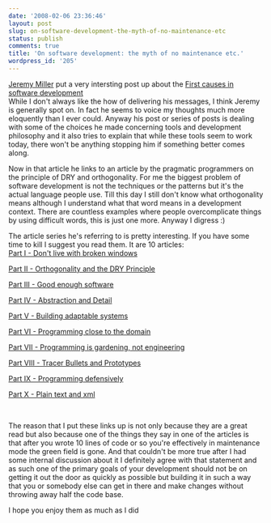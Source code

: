 ```yaml
---
date: '2008-02-06 23:36:46'
layout: post
slug: on-software-development-the-myth-of-no-maintenance-etc
status: publish
comments: true
title: 'On software development: the myth of no maintenance etc.'
wordpress_id: '205'
---
```


[Jeremy Miller](http://codebetter.com/blogs/jeremy.miller/) put a very intersting post up about the [First causes in software development](http://codebetter.com/blogs/jeremy.miller/archive/2008/02/06/173994.aspx)    
While I don't always like the how of delivering his messages, I think Jeremy is generally spot on. In fact he seems to voice my thoughts much more eloquently than I ever could. Anyway his post or series of posts is dealing with some of the choices he made concerning tools and development philosophy and it also tries to explain that while these tools seem to work today, there won't be anything stopping him if something better comes along.

 

Now in that article he links to an article by the pragmatic programmers on the principle of DRY and orthogonality. For me the biggest problem of software development is not the techniques or the patterns but it's the actual language people use. Till this day I still don't know what orthogonality means although I understand what that word means in a development context. There are countless examples where people overcomplicate things by using difficult words, this is just one more. Anyway I digress :)

 

The article series he's referring to is pretty interesting. If you have some time to kill I suggest you read them. It are 10 articles:     
[Part I - Don't live with broken windows](http://www.artima.com/intv/fixit.html)

 

[Part II - Orthogonality and the DRY Principle](http://www.artima.com/intv/dry.html)

 

[Part III - Good enough software](http://www.artima.com/intv/goodenough.html)

 

[Part IV - Abstraction and Detail](http://www.artima.com/intv/metadata.html)

 

[Part V - Building adaptable systems](http://www.artima.com/intv/adapt.html)

 

[Part VI - Programming close to the domain](http://www.artima.com/intv/domain.html)

 

[Part VII - Programming is gardening, not engineering](http://www.artima.com/intv/garden.html)

 

[Part VIII - Tracer Bullets and Prototypes](http://www.artima.com/intv/tracer.html)

 

[Part IX - Programming defensively](http://www.artima.com/intv/defense.html)

 

[Part X - Plain text and xml](http://www.artima.com/intv/plain.html)

 

 

 

The reason that I put these links up is not only because they are a great read but also because one of the things they say in one of the articles is that after you wrote 10 lines of code or so you're effectively in maintenance mode the green field is gone. And that couldn't be more true after I had some internal discussion about it I definitely agree with that statement and as such one of the primary goals of your development should not be on getting it out the door as quickly as possible but building it in such a way that you or somebody else can get in there and make changes without throwing away half the code base.

 

I hope you enjoy them as much as I did
